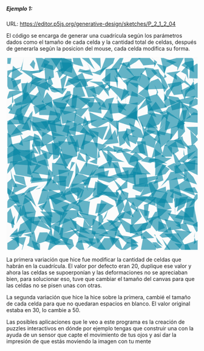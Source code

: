 ##### Ejemplo 1:

URL: https://editor.p5js.org/generative-design/sketches/P_2_1_2_04

El código se encarga de generar una cuadrícula según los parámetros dados como el tamaño de cada celda y la cantidad total de celdas, después de generarla según la posicion del mouse, cada celda modifica su forma.

![image](../../../../assets/act5img1.png)

La primera variación que hice fue modificar la cantidad de celdas que habrán en la cuadrícula. El valor por defecto eran 20, duplique ese valor y ahora las celdas se supoerponían y las deformaciones no se apreciaban bien, para solucionar eso, tuve que cambiar el tamaño del canvas para que las celdas no se pisen unas con otras.

La segunda variación que hice la hice sobre la primera, cambié el tamaño de cada celda para que no quedaran espacios en blanco. El valor original estaba en 30, lo cambie a 50.

Las posibles aplicaciones que le veo a este programa es la creación de puzzles interactivos en dónde por ejemplo tengas que construir una con la ayuda de un sensor que capte el movimiento de tus ojos y así dar la impresión de que estás moviendo la imagen con tu mente


